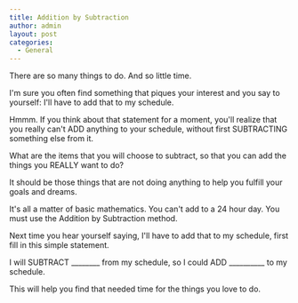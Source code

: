 ```yaml
---
title: Addition by Subtraction
author: admin
layout: post
categories:
  - General
---
```

There are so many things to do. And so little time.

I'm sure you often find something that piques your interest and you say to yourself: I'll have to add that to my schedule.

Hmmm. If you think about that statement for a moment, you'll realize that you really can't ADD anything to your schedule, without first SUBTRACTING something else from it.

What are the items that you will choose to subtract, so that you can add the things you REALLY want to do?

It should be those things that are not doing anything to help you fulfill your goals and dreams.

It's all a matter of basic mathematics. You can't add to a 24 hour day. You must use the Addition by Subtraction method.

Next time you hear yourself saying, I'll have to add that to my schedule, first fill in this simple statement.

I will SUBTRACT ________ from my schedule, so I could ADD __________ to my schedule.

This will help you find that needed time for the things you love to do.
